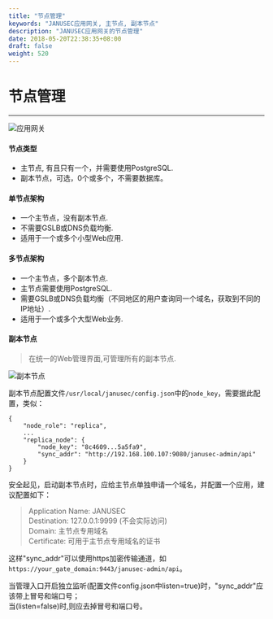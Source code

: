 ```yaml
---
title: "节点管理"
keywords: "JANUSEC应用网关, 主节点, 副本节点"
description: "JANUSEC应用网关的节点管理"
date: 2018-05-20T22:38:35+08:00
draft: false
weight: 520
---
```


# 节点管理  
----
![应用网关](/images/gateway2.png "JANUSEC应用网关节点")   

#### 节点类型
* 主节点, 有且只有一个，并需要使用PostgreSQL.  
* 副本节点，可选，0个或多个，不需要数据库。  

#### 单节点架构  
* 一个主节点，没有副本节点.  
* 不需要GSLB或DNS负载均衡.   
* 适用于一个或多个小型Web应用.   

#### 多节点架构  
* 一个主节点，多个副本节点.   
* 主节点需要使用PostgreSQL. 
* 需要GSLB或DNS负载均衡（不同地区的用户查询同一个域名，获取到不同的IP地址）.   
* 适用于一个或多个大型Web业务.   
 

#### 副本节点   
> 在统一的Web管理界面,可管理所有的副本节点.   

![副本节点](/images/node1.png "JANUSEC应用网关的副本节点")  

副本节点配置文件`/usr/local/janusec/config.json`中的`node_key`，需要据此配置，类似：    
```
{
	"node_role": "replica",
	...
	"replica_node": {		
		"node_key": "8c4609...5a5fa9",
		"sync_addr": "http://192.168.100.107:9080/janusec-admin/api"
	}	
}
```

安全起见，启动副本节点时，应给主节点单独申请一个域名，并配置一个应用，建议配置如下：  

> Application Name: JANUSEC   
> Destination: 127.0.0.1:9999 (不会实际访问)  
> Domain: 主节点专用域名  
> Certificate: 可用于主节点专用域名的证书  

这样"sync_addr"可以使用https加密传输通道，如`https://your_gate_domain:9443/janusec-admin/api`。   

当管理入口开启独立监听(配置文件config.json中listen=true)时，"sync_addr"应该带上冒号和端口号；  
当(listen=false)时,则应去掉冒号和端口号。  
